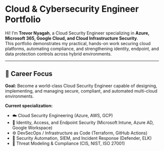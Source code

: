 # Cloud & Cybersecurity Engineer Portfolio

Hi! I’m **Trevor Nyagah**, a Cloud Security Engineer specializing in **Azure, Microsoft 365, Google Cloud, and Cloud Infrastructure Security**.  
This portfolio demonstrates my practical, hands-on work securing cloud platforms, automating compliance, and strengthening identity, endpoint, and data protection controls across hybrid environments.

---

## 🎯 Career Focus
**Goal:** Become a world-class Cloud Security Engineer capable of designing, implementing, and managing secure, compliant, and automated multi-cloud environments.  

**Current specialization:**
- ☁️ Cloud Security Engineering (Azure, AWS, GCP)
- 🔐 Identity, Access, and Endpoint Security (Microsoft Intune, Azure AD, Google Workspace)
- ⚙️ DevSecOps / Infrastructure as Code (Terraform, GitHub Actions)
- 🧠 Security Automation, SIEM, and Incident Response (Defender, ELK)
- 🧩 Threat Modeling & Compliance (CIS, NIST, ISO 27001)
